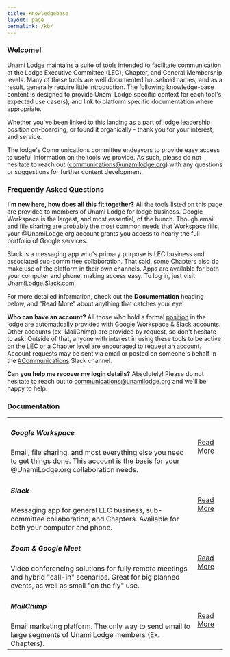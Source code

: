 ```yaml
---
title: Knowledgebase
layout: page
permalink: /kb/
---
```


<h3 class="mt-5">Welcome!</h3>

Unami Lodge maintains a suite of tools intended to facilitate communication at the Lodge Executive Committee (LEC), Chapter, and General Membership levels.  Many of these tools are well documented household names, and as a result, generally require little introduction.  The following knowledge-base content is designed to provide Unami Lodge specific context for each tool's expected use case(s), and link to platform specific documentation where appropriate.

Whether you've been linked to this landing as a part of lodge leadership position on-boarding, or found it organically - thank you for your interest, and service.

The lodge's Communications committee endeavors to provide easy access to useful information on the tools we provide.  As such, please do not hesitate to reach out ([communications@unamilodge.org](/contact?recipient=communications)) with any questions or suggestions for further content development.


<h3 class="mt-5">Frequently Asked Questions</h3>

**I'm new here, how does all this fit together?**
All the tools listed on this page are provided to members of Unami Lodge for lodge business.  Google Workspace is the largest, and most essential, of the bunch.  Though email and file sharing are probably the most common needs that Workspace fills, your @UnamiLodge.org account grants you access to nearly the full portfolio of Google services.

Slack is a messaging app who's primary purpose is LEC business and associated sub-committee collaboration.  That said, some Chapters also do make use of the platform in their own channels.  Apps are available for both your computer and phone, making access easy.  To log in, just visit [UnamiLodge.Slack.com](https://unamilodge.slack.com/).

For more detailed information, check out the **Documentation** heading below, and "Read More" about anything that catches your eye!


**Who can have an account?**
All those who hold a formal [position](/contactlist) in the lodge are automatically provided with Google Workspace & Slack accounts.  Other accounts (ex. MailChimp) are provided by request, so don't hesitate to ask!  Outside of that, anyone with interest in using these tools to be active on the LEC or a Chapter level are encouraged to request an account.  Account requests may be sent via email or posted on someone's behalf in the [#Communications](https://unamilodge.slack.com/archives/C4RN3NCTS) Slack channel.

**Can you help me recover my login details?**
Absolutely!  Please do not hesitate to reach out to [communications@unamilodge.org](/contact?recipient=communications) and we'll be happy to help.


<h3 class="mt-5">Documentation</h3>
<p></p>

<table class="table">
  <tr>
    <td class="align-middle">
      <h5 class="my-0">Google Workspace</h5>
      Email, file sharing, and most everything else you need to get things done.  This account is the basis for your @UnamiLodge.org collaboration needs.
    </td>
    <td class="align-middle text-md-right"><a class="btn btn-primary" href="/kb-google/">Read More</a></td>
  </tr>
  <tr>
    <td class="align-middle">
      <h5 class="my-0">Slack</h5>
      Messaging app for general LEC business, sub-committee collaboration, and Chapters.  Available for both your computer and phone.
    </td>
    <td class="align-middle text-md-right"><a class="btn btn-primary" href="/kb-slack/">Read More</a></td>
  </tr>
  <tr>
    <td class="align-middle">
      <h5 class="my-0">Zoom & Google Meet</h5>
      Video conferencing solutions for fully remote meetings and hybrid "call-in" scenarios.  Great for big planned events, as well as small "on the fly" use.
    </td>
    <td class="align-middle text-md-right"><a class="btn btn-primary" href="/kb-videoconferencing/">Read More</a></td>
  </tr>
  <tr>
    <td class="align-middle">
      <h5 class="my-0">MailChimp</h5>
      Email marketing platform.  The only way to send email to large segments of Unami Lodge members (Ex. Chapters).
    </td>
    <td class="align-middle text-md-right"><a class="btn btn-primary" href="/kb-mailchimp/">Read More</a></td>
  </tr>
</table>

